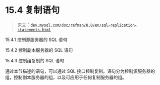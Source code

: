 # 15.4 复制语句

> 原文：[`dev.mysql.com/doc/refman/8.0/en/sql-replication-statements.html`](https://dev.mysql.com/doc/refman/8.0/en/sql-replication-statements.html)

15.4.1 控制源服务器的 SQL 语句

15.4.2 控制副本服务器的 SQL 语句

15.4.3 控制组复制的 SQL 语句

通过本节描述的语句，可以通过 SQL 接口控制复制。语句分为控制源服务器的组，控制副本服务器的组，以及可应用于任何复制服务器的组。
